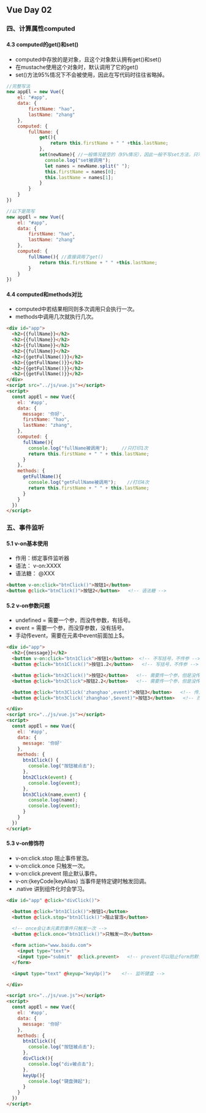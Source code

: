 ## Vue Day 02

### 四、计算属性computed

#### 4.3 computed的get()和set()

* computed中存放的是对象，且这个对象默认拥有get()和set()
* 在mustache使用这个对象时，默认调用了它的get()
* set()方法95%情况下不会被使用，因此在写代码时往往省略掉。

```javascript
//完整写法
new appEl = new Vue({
	el: "#app",
    data: {
        firstName: "hao",
        lastName: "zhang"
    },
    computed: {
        fullName: {
            get(){
                return this.firstName + " " +this.lastName;
            },
            set(newName){ //一般情况是空的（95%情况），因此一般不写set方法，只写get方法，由此得出最终简写如下。
              console.log("set被调用");
              let names = newName.split(" ");
              this.firstName = names[0];
              this.lastName = names[1]; 
            }
        }
    }
})

//以下是简写
new appEl = new Vue({
	el: "#app",
    data: {
        firstName: "hao",
        lastName: "zhang"
    },
    computed: {
        fullName(){	//直接调用了get()
            return this.firstName + " " +this.lastName;
        }
    }
})
```



#### 4.4 computed和methods对比

* computed中若结果相同则多次调用只会执行一次。
* methods中调用几次就执行几次。

```html
<div id="app">
  <h2>{{fullName}}</h2>
  <h2>{{fullName}}</h2>
  <h2>{{fullName}}</h2>
  <h2>{{fullName}}</h2>
  <h2>{{getFullName()}}</h2>
  <h2>{{getFullName()}}</h2>
  <h2>{{getFullName()}}</h2>
  <h2>{{getFullName()}}</h2>
</div>
<script src="../js/vue.js"></script>
<script>
  const appEl = new Vue({
    el: '#app',
    data: {
      message: '你好',
      firstName: "hao",
      lastName: "zhang",
    },
    computed: {
      fullName(){
        console.log("fullName被调用");     //只打印1次
        return this.firstName + " " + this.lastName;
      }
    },
    methods: {
      getFullName(){
        console.log("getFullName被调用");    //打印4次
        return this.firstName + " " + this.lastName;
      }
    }
  })
</script>
```



### 五、事件监听

#### 5.1 v-on基本使用

* 作用：绑定事件监听器
* 语法： v-on:XXXX 
* 语法糖： @XXX

```html
<button v-on:click="btnClick()">按钮1</button>
<button @click="btnClick()">按钮2</button>   <!-- 语法糖 -->
```



#### 5.2 v-on参数问题

* undefined = 需要一个参，而没传参数，有括号。
* event = 需要一个参，而没穿参数，没有括号。
* 手动传event，需要在元素中event前面加上$。

```html
<div id="app">
  <h2>{{message}}</h2>
  <button v-on:click="btn1Click">按钮1</button>  <!-- 不写括号，不传参 -->
  <button @click="btn1Click()">按钮1.2</button>   <!-- 写括号，不传参 -->

  <button @click="btn2Click()">按钮2</button>   <!-- 需要传一个参，但是没传参，但是写了括号，此时undefined -->
  <button @click="btn2Click">按钮2.2</button>   <!-- 需要传一个参，但是没传参，没有括号，此时vue会默认传入浏览器的event -->

  <button @click="btn3Click('zhanghao',event)">按钮3</button>   <!-- 传入多个参数时，若需要浏览器的event则无法直接写event -->
  <button @click="btn3Click('zhanghao',$event)">按钮3</button>   <!-- 而是需要在event前面加上$ -->

</div>
<script src="../js/vue.js"></script>
<script>
  const appEl = new Vue({
    el: '#app',
    data: {
      message: '你好'
    },
    methods: {
      btn1Click() {
        console.log("按钮被点击");
      },
      btn2Click(event) {
        console.log(event);
      },
      btn3Click(name,event) {
        console.log(name);
        console.log(event);
      }
    }
  })
</script>
```



#### 5.3 v-on修饰符

* v-on:click.stop 阻止事件冒泡。
* v-on:click.once 只触发一次。
* v-on:click.prevent 阻止默认事件。
* v-on:{keyCode|keyAlias} 当事件是特定键时触发回调。
* .native 讲到组件化时会学习。

```html
<div id="app" @click="divClick()">

  <button @click="btn1Click()">按钮1</button>
  <button @click.stop="btn1Click()">阻止冒泡</button>
    
  <!-- once会让本元素的事件只触发一次 -->
  <button @click.once="btn1Click()">只触发一次</button>  

  <form action="www.baidu.com">
    <input type="text">
    <input type="submit"  @click.prevent>   <!-- prevent可以阻止form的默认提交事件 -->
  </form>

  <input type="text" @keyup="keyUp()">    <!-- 监听键盘 -->

</div>

<script src="../js/vue.js"></script>
<script>
  const appEl = new Vue({
    el: '#app',
    data: {
      message: '你好'
    },
    methods: {
      btn1Click(){
        console.log("按钮被点击");
      },
      divClick(){
        console.log("div被点击");
      },
      keyUp(){
        console.log("键盘弹起");
      }
    }
  })
</script>
```

